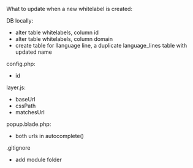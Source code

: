 What to update when a new whitelabel is created:

DB locally:
- alter table whitelabels, column id
- alter table whitelabels, column domain
- create table for llanguage line, a duplicate language_lines table with updated name

config.php:
- id

layer.js:
- baseUrl
- cssPath
- matchesUrl

popup.blade.php:
- both urls in autocomplete()

.gitignore
- add module folder